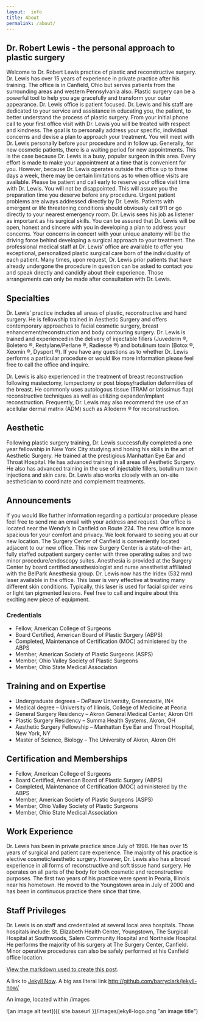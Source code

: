 ```yaml
---
layout:  info
title: About
permalink: /about/
---
```


## Dr. Robert Lewis - the personal approach to plastic surgery ##

Welcome to Dr. Robert Lewis practice of plastic and reconstructive surgery. Dr. Lewis has over 15 years of experience in private practice after his training. The office is in Canfield, Ohio but serves patients from the surrounding areas and western Pennsylvania also. Plastic surgery can be a powerful tool to help you age gracefully and transform your outer appearance. Dr. Lewis office is patient focused. Dr. Lewis and his staff are dedicated to your service and assistance in educating you, the patient, to better understand the process of plastic surgery.  From your initial phone call to your first office visit with Dr. Lewis you will be treated with respect and kindness. The goal is to personally address your specific, individual concerns and devise a plan to approach your treatment. You will meet with Dr. Lewis personally before your procedure and in follow up. Generally, for new cosmetic patients, there is a waiting period for new appointments. This is the case because Dr. Lewis is a busy, popular surgeon in this area. Every effort is made to make your appointment at a time that is convenient for you. However, because Dr. Lewis operates outside the office up to three days a week, there may be certain limitations as to when office visits are available. Please be patient and call early to reserve your office visit time with Dr. Lewis. You will not be disappointed. This will assure you the preparation time you deserve before any procedure. Urgent patient problems are always addressed directly by Dr. Lewis. Patients with emergent or life threatening conditions should obviously call 911 or go directly to your nearest emergency room. Dr. Lewis sees his job as listener as important as his surgical skills. You can be assured that Dr. Lewis will be open, honest and sincere with you in developing a plan to address your concerns. Your concerns in concert with your unique anatomy will be the driving force behind developing a surgical approach to your treatment. The professional medical staff at Dr. Lewis’ office are available to offer you exceptional, personalized plastic surgical care born of the individuality of each patient. Many times, upon request, Dr. Lewis prior patients that have already undergone the procedure in question can be asked to contact you and speak directly and candidly about their experience. Those arrangements can only be made after consultation with Dr. Lewis.


## Specialties ##

Dr. Lewis’ practice includes all areas of plastic, reconstructive and hand surgery. He is fellowship trained in Aesthetic Surgery and offers contemporary approaches to facial cosmetic surgery, breast enhancement/reconstruction and body contouring surgery. Dr. Lewis is trained and experienced in the delivery of injectable fillers (Juvederm ®, Boletero ®, Restylane/Perlane ®, Radiesse ®) and botulinum toxin (Botox ®, Xeomin ®, Dysport ®). If you have any questions as to whether Dr. Lewis performs a particular procedure or would like more information please feel free to call the office and inquire.

Dr. Lewis is also experienced in the treatment of breast reconstruction following mastectomy, lumpectomy or post biopsy/radiation deformities of the breast. He commonly uses autologous tissue (TRAM or latissimus flap) reconstructive techniques as well as utilizing expander/implant reconstruction. Frequently, Dr. Lewis may also recommend the use of an acellular dermal matrix (ADM) such as Alloderm ® for reconstruction.


## Aesthetic ##

Following plastic surgery training, Dr. Lewis successfully completed a one year fellowship in New York City studying and honing his skills in the art of Aesthetic Surgery. He trained at the prestigious Manhattan Eye Ear and Throat Hospital. He has advanced training in all areas of Aesthetic Surgery. He also has advanced training in the use of injectable fillers, botulinum toxin injections and skin care. Dr. Lewis also works closely with an on-site aesthetician to coordinate and complement treatments.


## Announcements ##

If you would like further information regarding a particular procedure please feel free to send me an email with your address and request. Our office is located near the Wendy’s in Canfield on Route 224. The new office is more spacious for your comfort and privacy. We look forward to seeing you at our new location. The Surgery Center of Canfield is conveniently located adjacent to our new office. This new Surgery Center is a state-of-the- art, fully staffed outpatient surgery center with three operating suites and two minor procedure/endoscopy suites. Anesthesia is provided at the Surgery Center by board certified anesthesiologist and nurse anesthetist affiliated with the BelPark Anesthesia group. Dr. Lewis now has the Iridex (532 mm) laser available in the office. This laser is very effective at treating many different skin conditions. Typically, this laser is used for facial spider veins or light tan pigmented lesions. Feel free to call and inquire about this exciting new piece of equipment.
      

### Credentials ###

* Fellow, American College of Surgeons
* Board Certified, American Board of Plastic Surgery (ABPS)
* Completed, Maintenance of Certification (MOC) administered by the ABPS
* Member, American Society of Plastic Surgeons (ASPS)
* Member, Ohio Valley Society of Plastic Surgeons
* Member, Ohio State Medical Association


## Training and on Expertise ##
* Undergraduate degrees – DePauw University, Greencastle, IN<
* Medical degree – University of Illinois, College of Medicine at Peoria
* General Surgery Residency – Akron General Medical Center, Akron OH
* Plastic Surgery Residency – Summa Health Systems, Akron, OH
* Aesthetic Surgery Fellowship – Manhattan Eye Ear and Throat Hospital, New York, NY
* Master of Science, Biology – The University of Akron, Akron OH


## Certification and Memberships ##
* Fellow, American College of Surgeons
* Board Certified, American Board of Plastic Surgery (ABPS)
* Completed, Maintenance of Certification (MOC) administered by the ABPS
* Member, American Society of Plastic Surgeons (ASPS)
* Member, Ohio Valley Society of Plastic Surgeons
* Member, Ohio State Medical Association

## Work Experience ##

Dr. Lewis has been in private practice since July of 1998. He has over 15 years of surgical and patient care experience. The majority of his practice is elective cosmetic/aesthetic surgery. However, Dr. Lewis also has a broad experience in all forms of reconstructive and soft tissue hand surgery. He operates on all parts of the body for both cosmetic and reconstructive purposes. The first two years of his practice were spent in Peoria, Illinois near his hometown. He moved to the Youngstown area in July of 2000 and has been in continuous practice there since that time.

## Staff Privileges ##

Dr. Lewis is on staff and credentialed at several local area hospitals. Those hospitals include: St. Elizabeth Health Center, Youngstown, The Surgical Hospital at Southwoods, Salem Community Hospital and Northside Hospital. He performs the majority of his surgery at The Surgery Center, Canfield. Minor operative procedures can also be safely performed at his Canfield office location.

[View the markdown used to create this post](https://raw.githubusercontent.com/barryclark/www.jekyllnow.com/gh-pages/_posts/2014-6-19-Markdown-Style-Guide.md).
 
A link to [Jekyll Now](http://github.com/barryclark/jekyll-now/). A big ass literal link <http://github.com/barryclark/jekyll-now/>
  
An image, located within /images

![an image alt text]({{ site.baseurl }}/images/jekyll-logo.png "an image title")